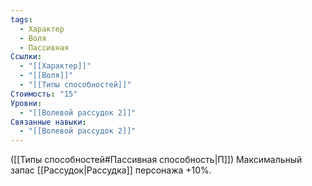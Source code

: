 ```yaml
---
tags:
  - Характер
  - Воля
  - Пассивная
Ссылки:
  - "[[Характер]]"
  - "[[Воля]]"
  - "[[Типы способностей]]"
Стоимость: "15"
Уровни:
  - "[[Волевой рассудок 2]]"
Связанные навыки:
  - "[[Волевой рассудок 2]]"
---
```

([[Типы способностей#Пассивная способность|П]]) Максимальный запас [[Рассудок|Рассудка]] персонажа +10%.